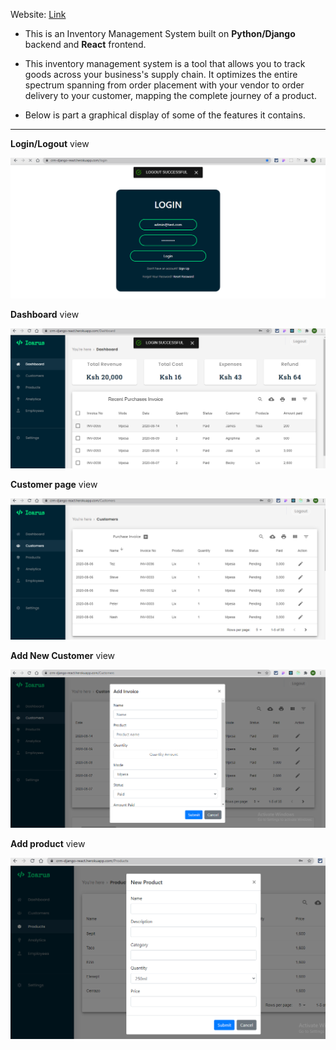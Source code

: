 Website: [Link](https://crm-django-react.herokuapp.com/login)

* This is an Inventory Management System built on **Python/Django** backend and **React** frontend.

* This inventory management system is a tool that allows you to track goods across your business's supply chain. It optimizes the entire spectrum spanning from order placement with your vendor to order delivery to your customer, mapping the complete journey of a product. 

* Below is part a graphical display of some of the features it contains.
---
**Login/Logout** view

![](https://github.com/MartinMwiti/CRM-Django_React/blob/master/img/Screenshot%20(44).png)

**Dashboard** view

![](https://github.com/MartinMwiti/CRM-Django_React/blob/master/img/Screenshot%20(47).png)


**Customer page** view

![](https://github.com/MartinMwiti/CRM-Django_React/blob/master/img/Screenshot%20(45).png)

**Add New Customer** view

![](https://github.com/MartinMwiti/CRM-Django_React/blob/master/img/Screenshot%20(43).png)

**Add product** view

![](https://github.com/MartinMwiti/CRM-Django_React/blob/master/img/Screenshot%20(46).png)
